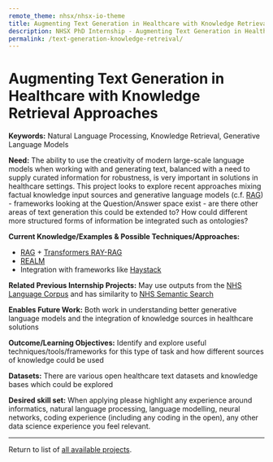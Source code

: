 ```yaml
---
remote_theme: nhsx/nhsx-io-theme
title: Augmenting Text Generation in Healthcare with Knowledge Retrieval Approaches
description: NHSX PhD Internship - Augmenting Text Generation in Healthcare with Knowledge Retrieval Approaches
permalink: /text-generation-knowledge-retreival/
---
```


# Augmenting Text Generation in Healthcare with Knowledge Retrieval Approaches

**Keywords:**  Natural Language Processing, Knowledge Retrieval, Generative Language Models

**Need:**  The ability to use the creativity of modern large-scale language models when working with and generating text, balanced with a need to supply curated information for robustness, is very important in solutions in healthcare settings. This project looks to explore recent approaches mixing factual knowledge input sources and generative language models (c.f. [RAG](https://ai.facebook.com/blog/retrieval-augmented-generation-streamlining-the-creation-of-intelligent-natural-language-processing-models)) - frameworks looking at the Question/Answer space exist - are there other areas of text generation this could be extended to?  How could different more structured forms of information be integrated such as ontologies?

**Current Knowledge/Examples & Possible Techniques/Approaches:**  
- [RAG](https://ai.facebook.com/blog/retrieval-augmented-generation-streamlining-the-creation-of-intelligent-natural-language-processing-models) + [Transformers RAY-RAG](https://huggingface.co/blog/ray-rag)
- [REALM](https://ai.googleblog.com/2020/08/realm-integrating-retrieval-into.html)
- Integration with frameworks like [Haystack](https://github.com/deepset-ai/haystack)

**Related Previous Internship Projects:**  May use outputs from the [NHS Language Corpus]() and has similarity to [NHS Semantic Search]()

**Enables Future Work:**  Both work in understanding better generative language models and the integration of knowledge sources in healthcare solutions

**Outcome/Learning Objectives:** Identify and explore useful techniques/tools/frameworks for this type of task and how different sources of knowledge could be used


**Datasets:** There are various open healthcare text datasets and knowledge bases which could be explored

**Desired skill set:**  When applying please highlight any experience around informatics, natural language processing, language modelling, neural networks, coding experience (including any coding in the open), any other data science experience you feel relevant.

---
Return to list of [all available projects](https://nhsx.github.io/nhsx-internship-projects/).